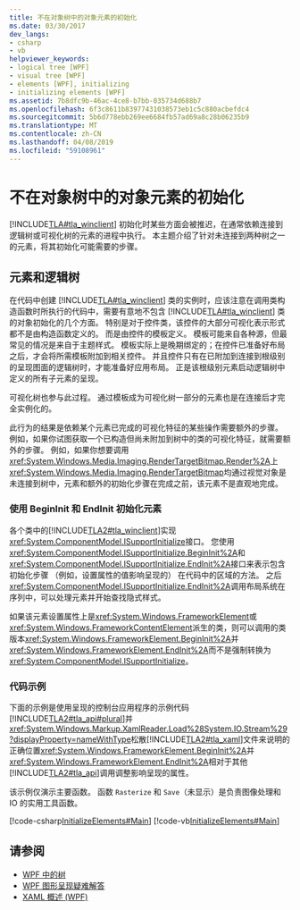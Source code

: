 ```yaml
---
title: 不在对象树中的对象元素的初始化
ms.date: 03/30/2017
dev_langs:
- csharp
- vb
helpviewer_keywords:
- logical tree [WPF]
- visual tree [WPF]
- elements [WPF], initializing
- initializing elements [WPF]
ms.assetid: 7b8dfc9b-46ac-4ce8-b7bb-035734d688b7
ms.openlocfilehash: 6f3c8611b83977431038573eb1c5c880acbefdc4
ms.sourcegitcommit: 5b6d778ebb269ee6684fb57ad69a8c28b06235b9
ms.translationtype: MT
ms.contentlocale: zh-CN
ms.lasthandoff: 04/08/2019
ms.locfileid: "59108961"
---
```

# <a name="initialization-for-object-elements-not-in-an-object-tree"></a>不在对象树中的对象元素的初始化
[!INCLUDE[TLA#tla_winclient](../../../../includes/tlasharptla-winclient-md.md)] 初始化时某些方面会被推迟，在通常依赖连接到逻辑树或可视化树的元素的进程中执行。 本主题介绍了针对未连接到两种树之一的元素，将其初始化可能需要的步骤。  

## <a name="elements-and-the-logical-tree"></a>元素和逻辑树  
 在代码中创建 [!INCLUDE[TLA#tla_winclient](../../../../includes/tlasharptla-winclient-md.md)] 类的实例时，应该注意在调用类构造函数时所执行的代码中，需要有意地不包含 [!INCLUDE[TLA#tla_winclient](../../../../includes/tlasharptla-winclient-md.md)] 类的对象初始化的几个方面。 特别是对于控件类，该控件的大部分可视化表示形式都不是由构造函数定义的。 而是由控件的模板定义。 模板可能来自各种源，但最常见的情况是来自于主题样式。 模板实际上是晚期绑定的；在控件已准备好布局之后，才会将所需模板附加到相关控件。 并且控件只有在已附加到连接到根级别的呈现图面的逻辑树时，才能准备好应用布局。 正是该根级别元素启动逻辑树中定义的所有子元素的呈现。  
  
 可视化树也参与此过程。 通过模板成为可视化树一部分的元素也是在连接后才完全实例化的。  
  
 此行为的结果是依赖某个元素已完成的可视化特征的某些操作需要额外的步骤。 例如，如果你试图获取一个已构造但尚未附加到树中的类的可视化特征，就需要额外的步骤。 例如，如果你想要调用<xref:System.Windows.Media.Imaging.RenderTargetBitmap.Render%2A>上<xref:System.Windows.Media.Imaging.RenderTargetBitmap>均通过视觉对象是未连接到树中，元素和额外的初始化步骤在完成之前，该元素不是直观地完成。  
  
### <a name="using-begininit-and-endinit-to-initialize-the-element"></a>使用 BeginInit 和 EndInit 初始化元素  
 各个类中的[!INCLUDE[TLA2#tla_winclient](../../../../includes/tla2sharptla-winclient-md.md)]实现<xref:System.ComponentModel.ISupportInitialize>接口。 您使用<xref:System.ComponentModel.ISupportInitialize.BeginInit%2A>和<xref:System.ComponentModel.ISupportInitialize.EndInit%2A>接口来表示包含初始化步骤 （例如，设置属性的值影响呈现的） 在代码中的区域的方法。 之后<xref:System.ComponentModel.ISupportInitialize.EndInit%2A>调用布局系统在序列中，可以处理元素并开始查找隐式样式。  
  
 如果该元素设置属性上是<xref:System.Windows.FrameworkElement>或<xref:System.Windows.FrameworkContentElement>派生的类，则可以调用的类版本<xref:System.Windows.FrameworkElement.BeginInit%2A>并<xref:System.Windows.FrameworkElement.EndInit%2A>而不是强制转换为<xref:System.ComponentModel.ISupportInitialize>。  
  
### <a name="sample-code"></a>代码示例  
 下面的示例是使用呈现的控制台应用程序的示例代码[!INCLUDE[TLA2#tla_api#plural](../../../../includes/tla2sharptla-apisharpplural-md.md)]并<xref:System.Windows.Markup.XamlReader.Load%28System.IO.Stream%29?displayProperty=nameWithType>松散[!INCLUDE[TLA2#tla_xaml](../../../../includes/tla2sharptla-xaml-md.md)]文件来说明的正确位置<xref:System.Windows.FrameworkElement.BeginInit%2A>并<xref:System.Windows.FrameworkElement.EndInit%2A>相对于其他[!INCLUDE[TLA2#tla_api](../../../../includes/tla2sharptla-api-md.md)]调用调整影响呈现的属性。  
  
 该示例仅演示主要函数。 函数 `Rasterize` 和 `Save`（未显示）是负责图像处理和 IO 的实用工具函数。  
  
 [!code-csharp[InitializeElements#Main](~/samples/snippets/csharp/VS_Snippets_Wpf/InitializeElements/CSharp/initializeelements.cs#main)]
 [!code-vb[InitializeElements#Main](~/samples/snippets/visualbasic/VS_Snippets_Wpf/InitializeElements/VisualBasic/initializeelements.vb#main)]  
  
## <a name="see-also"></a>请参阅

- [WPF 中的树](trees-in-wpf.md)
- [WPF 图形呈现疑难解答](../graphics-multimedia/wpf-graphics-rendering-overview.md)
- [XAML 概述 (WPF)](xaml-overview-wpf.md)
